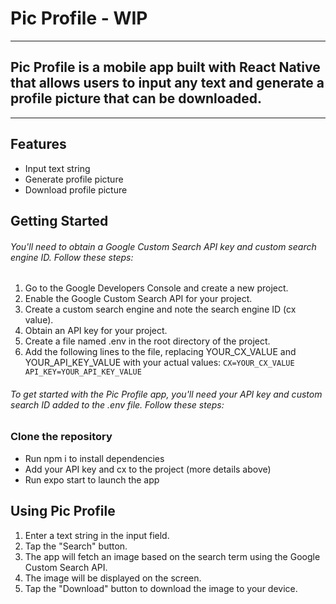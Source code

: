 # Pic Profile - WIP
---
## Pic Profile is a mobile app built with React Native that allows users to input any text and generate a profile picture that can be downloaded.
---
## Features
* Input text string
* Generate profile picture
* Download profile picture

## Getting Started

###### You'll need to obtain a Google Custom Search API key and custom search engine ID. Follow these steps:

1. Go to the Google Developers Console and create a new project.
2. Enable the Google Custom Search API for your project.
3. Create a custom search engine and note the search engine ID (cx value).
4. Obtain an API key for your project.
5. Create a file named .env in the root directory of the project.
6. Add the following lines to the file, replacing YOUR_CX_VALUE and YOUR_API_KEY_VALUE with your actual values:
` CX=YOUR_CX_VALUE
API_KEY=YOUR_API_KEY_VALUE
`
###### To get started with the Pic Profile app, you'll need your API key and custom search ID added to the .env file. Follow these steps:

### Clone the repository
* Run npm i to install dependencies
* Add your API key and cx to the project (more details above)
* Run expo start to launch the app


## Using Pic Profile
1. Enter a text string in the input field.
2. Tap the "Search" button.
3. The app will fetch an image based on the search term using the Google Custom Search API.
4. The image will be displayed on the screen.
5. Tap the "Download" button to download the image to your device.
